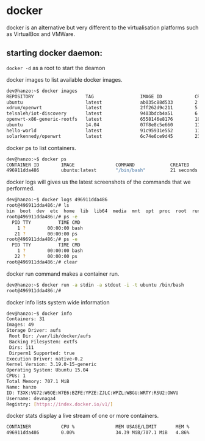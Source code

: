 # docker


docker is an alternative but very different to the virtualisation platforms such as VirtualBox and VMWare.

starting docker daemon:
---------

`docker -d` as a root to start the deamon

docker images to list available docker images.

```bash
dev@hanzo:~$ docker images
REPOSITORY                   TAG                 IMAGE ID            CREATED             VIRTUAL SIZE
ubuntu                       latest              ab035c88d533        2 weeks ago         188 MB
xdrum/openwrt                latest              2ff262d9c211        5 months ago        5.2 MB
telsaleh/iot-discovery       latest              9403bdcb4a51        6 months ago        899.5 MB
openwrt-x86-generic-rootfs   latest              6558146e8176        10 months ago       5.283 MB
ubuntu                       14.04               07f8e8c5e660        11 months ago       188.3 MB
hello-world                  latest              91c95931e552        11 months ago       910 B
solarkennedy/openwrt         latest              6c74e6ce9d45        23 months ago       14.44 MB
```

docker ps to list containers.

```bash
dev@hanzo:~$ docker ps
CONTAINER ID        IMAGE               COMMAND             CREATED             STATUS              PORTS               NAMES
496911dda486        ubuntu:latest       "/bin/bash"         21 seconds ago      Up 20 seconds                           sharp_lumiere
```

docker logs <containerid> will gives us the latest screenshots of the commands that we performed.

```bash
dev@hanzo:~$ docker logs 496911dda486
root@496911dda486:/# ls
bin  boot  dev  etc  home  lib  lib64  media  mnt  opt  proc  root  run  sbin  srv  sys  tmp  usr  var
root@496911dda486:/# ps -e
  PID TTY          TIME CMD
    1 ?        00:00:00 bash
   21 ?        00:00:00 ps
root@496911dda486:/# ps -e
  PID TTY          TIME CMD
    1 ?        00:00:00 bash
   22 ?        00:00:00 ps
root@496911dda486:/# clear
```

docker run command makes a container run.

```bash
dev@hanzo:~$ docker run -a stdin -a stdout -i -t ubuntu /bin/bash
root@496911dda486:/#
```


docker info lists system wide information

```bash
dev@hanzo:~$ docker info
Containers: 31
Images: 49
Storage Driver: aufs
 Root Dir: /var/lib/docker/aufs
 Backing Filesystem: extfs
 Dirs: 111
 Dirperm1 Supported: true
Execution Driver: native-0.2
Kernel Version: 3.19.0-15-generic
Operating System: Ubuntu 15.04
CPUs: 1
Total Memory: 707.1 MiB
Name: hanzo
ID: T3XK:VG72:W6OE:W7E6:BZFE:YPZE:ZJLC:WPZL:WBGU:WRTY:RSU2:OWVU
Username: devnaga4
Registry: [https://index.docker.io/v1/]
```


docker stats display a live stream of one or more containers.

```bash
CONTAINER           CPU %               MEM USAGE/LIMIT       MEM %               NET I/O
496911dda486        0.00%               34.39 MiB/707.1 MiB   4.86%               21.58 MiB/492 KiB
```

